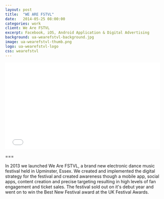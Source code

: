 ```yaml
---
layout: post
title:  "WE ARE FSTVL"
date:   2014-05-25 08:00:00
categories: work
client: We Are FSTVL
excerpt: Facebook, iOS, Android Application & Digital Advertising
background: ua-wearefstvl-background.jpg
image: ua-wearefstvl-thumb.png
logo: ua-wearefstvl-logo
css: wearefstvl
---
```


<iframe src="//player.vimeo.com/video/97313554" width="500" height="281" frameborder="0" webkitallowfullscreen mozallowfullscreen allowfullscreen></iframe>

===

In 2013 we launched We Are FSTVL, a brand new electronic dance music festival held in Upminster, Essex. We created and implemented the digital strategy for the festival and created awareness though a mobile app, social apps, content creation and precise targeting resulting in high levels of fan engagement and ticket sales. The festival sold out on it's debut year and went on to win the Best New Festival award at the UK Festival Awards.